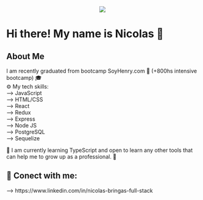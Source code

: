 <div id="header" align="center">
  <img src="https://soyhorizonte.com/wp-content/uploads/2020/10/JS-by-SoyHorizonte.gif"/>
</div>
 
<h1> Hi there! My name is Nicolas 👋</h1>
<h2>About Me</h2>
<p>
  I am recently graduated from bootcamp SoyHenry.com 🚀 (+800hs intensive bootcamp) 🎓
  <br/>
  ⚙️ My tech skills: 
  <br/>
    --> JavaScript
  <br/>
    --> HTML/CSS
  <br/>
    --> React
  <br/>
    --> Redux
  <br/>
    --> Express
  <br/>
    --> Node JS
  <br/>
    --> PostgreSQL
  <br/>
    --> Sequelize
</p>
  🔬 I am currently learning TypeScript and open to learn any other tools that can help me to grow up as a professional. 🙌

<h2>💬 Conect with me: </h2>
  --> https://www.linkedin.com/in/nicolas-bringas-full-stack

